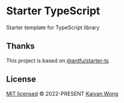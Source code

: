 # Starter TypeScript

Starter template for TypeScript library

## Thanks

This project is based on [@antfu/starter-ts](https://github.com/antfu/starter-ts)

## License

[MIT licensed](./LICENSE) © 2022-PRESENT [Kaivan Wong](https://github.com/kaivanwong)
